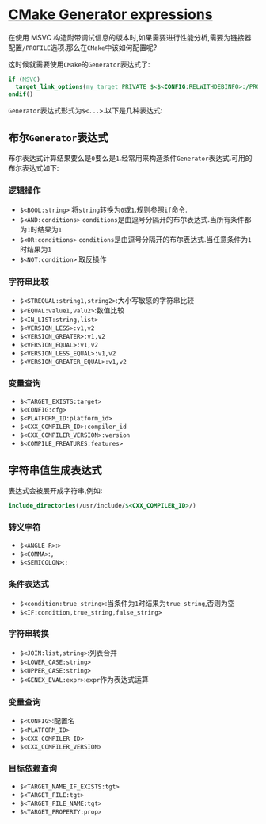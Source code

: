# [CMake Generator expressions](https://cmake.org/cmake/help/latest/manual/cmake-generator-expressions.7.html)

在使用 MSVC 构造附带调试信息的版本时,如果需要进行性能分析,需要为链接器配置`/PROFILE`选项.那么在`CMake`中该如何配置呢?

这时候就需要使用`CMake`的`Generator`表达式了:

```CMAKE
if (MSVC)
  target_link_options(my_target PRIVATE $<$<CONFIG:RELWITHDEBINFO>:/PROFILE>)
endif()
```

`Generator`表达式形式为`$<...>`.以下是几种表达式:

## 布尔`Generator`表达式

布尔表达式计算结果要么是`0`要么是`1`.经常用来构造条件`Generator`表达式.可用的布尔表达式如下:

### 逻辑操作

- `$<BOOL:string>`
  将`string`转换为`0`或`1`.规则参照`if`命令.
- `$<AND:conditions>`
  `conditions`是由逗号分隔开的布尔表达式.当所有条件都为`1`时结果为`1`
- `$<OR:conditions>`
  `conditions`是由逗号分隔开的布尔表达式.当任意条件为`1`时结果为`1`
- `$<NOT:condition>`
  取反操作

### 字符串比较

- `$<STREQUAL:string1,string2>`:大小写敏感的字符串比较
- `$<EQUAL:value1,valu2>`:数值比较
- `$<IN_LIST:string,list>`
- `$<VERSION_LESS>:v1,v2`
- `$<VERSION_GREATER>:v1,v2`
- `$<VERSION_EQUAL>:v1,v2`
- `$<VERSION_LESS_EQUAL>:v1,v2`
- `$<VERSION_GREATER_EQUAL>:v1,v2`

### 变量查询

- `$<TARGET_EXISTS:target>`
- `$<CONFIG:cfg>`
- `$<PLATFORM_ID:platform_id>`
- `$<CXX_COMPILER_ID>:compiler_id`
- `$<CXX_COMPILER_VERSION>:version`
- `$<COMPILE_FREATURES:features>`

## 字符串值生成表达式

表达式会被展开成字符串,例如:

```CMAKE
include_directories(/usr/include/$<CXX_COMPILER_ID>/)
```

### 转义字符

- `$<ANGLE-R>`:`>`
- `$<COMMA>`:`,`
- `$<SEMICOLON>`:`;`

### 条件表达式

- `$<condition:true_string>`:当条件为`1`时结果为`true_string`,否则为空
- `$<IF:condition,true_string,false_string>`

### 字符串转换

- `$<JOIN:list,string>`:列表合并
- `$<LOWER_CASE:string>`
- `$<UPPER_CASE:string>`
- `$<GENEX_EVAL:expr>`:`expr`作为表达式运算

### 变量查询

- `$<CONFIG>`:配置名
- `$<PLATFORM_ID>`
- `$<CXX_COMPILER_ID>`
- `$<CXX_COMPILER_VERSION>`

### 目标依赖查询

- `$<TARGET_NAME_IF_EXISTS:tgt>`
- `$<TARGET_FILE:tgt>`
- `$<TARGET_FILE_NAME:tgt>`
- `$<TARGET_PROPERTY:prop>`
